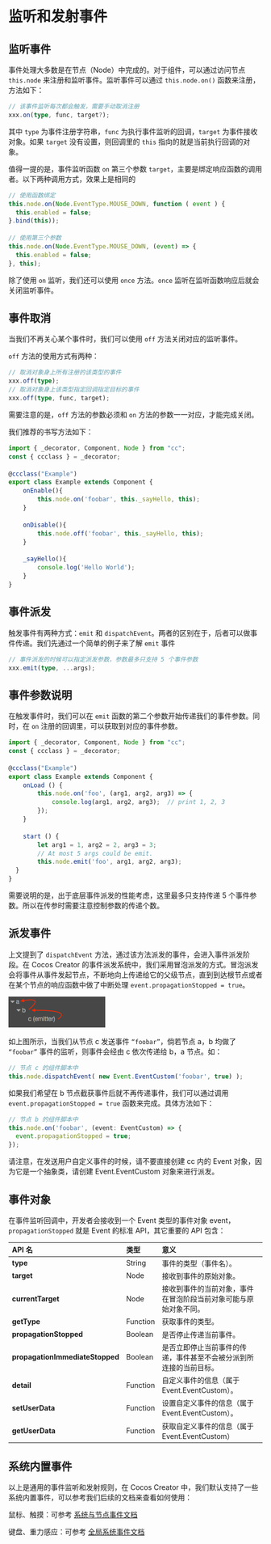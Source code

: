 # 监听和发射事件

## 监听事件

事件处理大多数是在节点（Node）中完成的。对于组件，可以通过访问节点 `this.node` 来注册和监听事件。监听事件可以通过 `this.node.on()` 函数来注册，方法如下：

```ts
// 该事件监听每次都会触发，需要手动取消注册
xxx.on(type, func, target?);
```

其中 `type` 为事件注册字符串，`func` 为执行事件监听的回调，`target` 为事件接收对象。如果 `target` 没有设置，则回调里的 `this` 指向的就是当前执行回调的对象。

值得一提的是，事件监听函数 `on` 第三个参数 `target`，主要是绑定响应函数的调用者。以下两种调用方式，效果上是相同的

```ts
// 使用函数绑定
this.node.on(Node.EventType.MOUSE_DOWN, function ( event ) {
  this.enabled = false;
}.bind(this));

// 使用第三个参数
this.node.on(Node.EventType.MOUSE_DOWN, (event) => {
  this.enabled = false;
}, this);
```

除了使用 `on` 监听，我们还可以使用 `once` 方法。`once` 监听在监听函数响应后就会关闭监听事件。

## 事件取消

当我们不再关心某个事件时，我们可以使用 `off` 方法关闭对应的监听事件。

`off` 方法的使用方式有两种：

```ts
// 取消对象身上所有注册的该类型的事件
xxx.off(type);
// 取消对象身上该类型指定回调指定目标的事件
xxx.off(type, func, target);
```

需要注意的是，`off` 方法的参数必须和 `on` 方法的参数一一对应，才能完成关闭。

我们推荐的书写方法如下：

```ts
import { _decorator, Component, Node } from "cc";
const { ccclass } = _decorator;

@ccclass("Example")
export class Example extends Component {
    onEnable(){
        this.node.on('foobar', this._sayHello, this);
    }

    onDisable(){
        this.node.off('foobar', this._sayHello, this);
    }

    _sayHello(){
        console.log('Hello World');
    }
}
```

## 事件派发

触发事件有两种方式：`emit` 和 `dispatchEvent`。两者的区别在于，后者可以做事件传递。我们先通过一个简单的例子来了解 `emit` 事件

```ts
// 事件派发的时候可以指定派发参数，参数最多只支持 5 个事件参数
xxx.emit(type, ...args);
```

## 事件参数说明

在触发事件时，我们可以在 `emit` 函数的第二个参数开始传递我们的事件参数。同时，在 `on` 注册的回调里，可以获取到对应的事件参数。

```ts
import { _decorator, Component, Node } from "cc";
const { ccclass } = _decorator;

@ccclass("Example")
export class Example extends Component {
    onLoad () {
        this.node.on('foo', (arg1, arg2, arg3) => {
            console.log(arg1, arg2, arg3);  // print 1, 2, 3
        });
    }

    start () {
        let arg1 = 1, arg2 = 2, arg3 = 3;
        // At most 5 args could be emit.
        this.node.emit('foo', arg1, arg2, arg3);
  }
}
```

需要说明的是，出于底层事件派发的性能考虑，这里最多只支持传递 5 个事件参数。所以在传参时需要注意控制参数的传递个数。

## 派发事件

上文提到了 `dispatchEvent` 方法，通过该方法派发的事件，会进入事件派发阶段。在 Cocos Creator 的事件派发系统中，我们采用冒泡派发的方式。冒泡派发会将事件从事件发起节点，不断地向上传递给它的父级节点，直到到达根节点或者在某个节点的响应函数中做了中断处理 `event.propagationStopped = true`。

![bubble-event](bubble-event.png)

如上图所示，当我们从节点 c 发送事件 `“foobar”`，倘若节点 a，b 均做了 `“foobar”` 事件的监听，则事件会经由 c 依次传递给 b，a 节点。如：

```ts
// 节点 c 的组件脚本中
this.node.dispatchEvent( new Event.EventCustom('foobar', true) );
```

如果我们希望在 b 节点截获事件后就不再传递事件，我们可以通过调用 `event.propagationStopped = true` 函数来完成。具体方法如下：

```ts
// 节点 b 的组件脚本中
this.node.on('foobar', (event: EventCustom) => {
  event.propagationStopped = true;
});
```

请注意，在发送用户自定义事件的时候，请不要直接创建 cc 内的 Event 对象，因为它是一个抽象类，请创建 Event.EventCustom 对象来进行派发。

## 事件对象

在事件监听回调中，开发者会接收到一个 Event 类型的事件对象 event，`propagationStopped` 就是 Event 的标准 API，其它重要的 API 包含：

| API 名                 | 类型             | 意义             |
| :-------------             | :----------            |   :----------        |
| **type**           | String   | 事件的类型（事件名）。                      |
| **target**          | Node | 接收到事件的原始对象。                      |
| **currentTarget**          | Node | 接收到事件的当前对象，事件在冒泡阶段当前对象可能与原始对象不同。                      |
| **getType**      | Function   | 获取事件的类型。                      |
| **propagationStopped**   | Boolean   | 是否停止传递当前事件。                      |
| **propagationImmediateStopped**              | Boolean   | 是否立即停止当前事件的传递，事件甚至不会被分派到所连接的当前目标。                      |
| **detail**             | Function | 自定义事件的信息（属于 Event.EventCustom）。    |
| **setUserData**             | Function | 设置自定义事件的信息（属于 Event.EventCustom）。    |
| **getUserData**             | Function | 获取自定义事件的信息（属于 Event.EventCustom）    |

## 系统内置事件

以上是通用的事件监听和发射规则，在 Cocos Creator 中，我们默认支持了一些系统内置事件，可以参考我们后续的文档来查看如何使用：

鼠标、触摸：可参考 [系统与节点事件文档](event-builtin.md)

键盘、重力感应：可参考 [全局系统事件文档](event-input.md)
